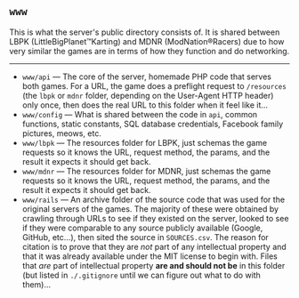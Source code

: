 ## `www`
This is what the server's public directory consists of. It is shared between LBPK (LittleBigPlanet™Karting) and MDNR (ModNation®Racers) due to how very similar the games are in terms of how they function and do networking.

---

* `www/api` — The core of the server, homemade PHP code that serves both games. For a URL, the game does a preflight request to `/resources` (the `lbpk` or `mdnr` folder, depending on the User-Agent HTTP header) only once, then does the real URL to this folder when it feel like it…
* `www/config` — What is shared between the code in `api`, common functions, static constants, SQL database credentials, Facebook family pictures, meows, etc.
* `www/lbpk` — The resources folder for LBPK, just schemas the game requests so it knows the URL, request method, the params, and the result it expects it should get back. 
* `www/mdnr` — The resources folder for MDNR, just schemas the game requests so it knows the URL, request method, the params, and the result it expects it should get back. 
* `www/rails` — An archive folder of the source code that was used for the original servers of the games. The majority of these were obtained by crawling through URLs to see if they existed on the server, looked to see if they were comparable to any source publicly available (Google, GitHub, etc…), then sited the source in `SOURCES.csv`. The reason for citation is to prove that they are *not* part of any intellectual property and that it was already available under the MIT license to begin with. Files that *are* part of intellectual property **are and should not be** in this folder (but listed in `./.gitignore` until we can figure out what to do with them)…
